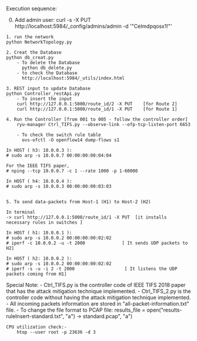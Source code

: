 Execution sequence:

  0. Add admin user: curl -s -X PUT http://localhost:5984/_config/admins/admin -d '"Celmdpqosx1!"'

	1. run the network
	python NetworkTopology.py
	
	2. Creat the Database
	python db_creat.py
		- To delete the Database
		  python db_delete.py
		- to check the Database
		  http://localhost:5984/_utils/index.html
		  
	3. REST input to update Database
	python Controller_restApi.py
		- To insert the input
		curl http://127.0.0.1:5000/route_id/2 -X PUT    [for Route 2]
		curl http://127.0.0.1:5000/route_id/1 -X PUT    [for Route 1]

	4. Run the Controller [from 001 to 005 - follow the controller order]
		ryu-manager Ctrl_TIFS.py --observe-link --ofp-tcp-listen-port 6653

		- To check the switch rule table
		  ovs-ofctl -O openflow14 dump-flows s1
	
	In HOST ( h3: 10.0.0.3 ): 
	# sudo arp -s 10.0.0.7 00:00:00:00:04:04

	For the IEEE TIFS paper,
	# nping --tcp 10.0.0.7 -c 1 --rate 1000 -p 1-60000

	In HOST ( h4: 10.0.0.4 ): 
	# sudo arp -s 10.0.0.3 00:00:00:00:03:03


	5. To send data-packets from Host-1 (H1) to Host-2 (H2) 

	In terminal
	-> curl http://127.0.0.1:5000/route_id/1 -X PUT  [it installs necessary rules in switches ]
	
	In HOST ( h1: 10.0.0.1 ): 
	# sudo arp -s 10.0.0.2 00:00:00:00:02:02
	# iperf -c 10.0.0.2 -u -t 2000              [ It sends UDP packets to H2]

	In HOST ( h2: 10.0.0.2 ): 
	# sudo arp -s 10.0.0.2 00:00:00:00:02:02
	# iperf -s -u -i 2 -t 2000                   [ It listens the UDP packets coming from H1]



Special Note:
	- Ctrl_TIFS.py is the controller code of IEEE TIFS 2018 paper that has the attack mitigation technique implemented.
	- Ctrl_TIFS_2.py is the controller code without having the attack mitigation technique implemented.
	- All incoming packets information are stored in "all-packet-information.txt" file.
	- To change the file format to PCAP file: results_file = open("results-ruleInsert-standard.txt", "a")  ->  standard.pcap", "a")

	CPU utilization check:-
		htop --user root -p 23636 -d 3



